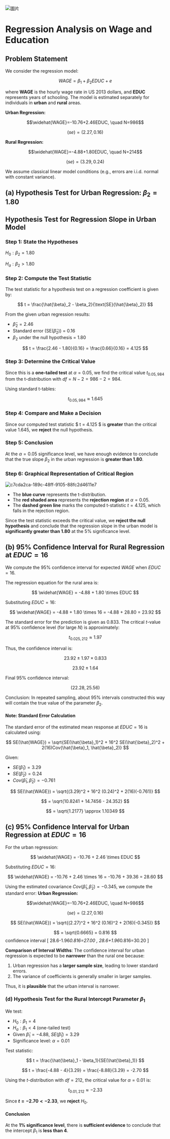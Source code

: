 ![圖片](https://github.com/user-attachments/assets/71356b5b-d557-4352-85c0-59bc09291234)

# Regression Analysis on Wage and Education

## Problem Statement
We consider the regression model:

$$WAGE=\beta_1+\beta_2EDUC+e$$

where **WAGE** is the hourly wage rate in US 2013 dollars, and **EDUC** represents years of schooling. The model is estimated separately for individuals in **urban** and **rural** areas.


**Urban Regression:**

$$\widehat{WAGE}=-10.76+2.46EDUC, \quad N=986$$

$$(se)=(2.27,0.16)$$

**Rural Regression:**

$$\widehat{WAGE}=-4.88+1.80EDUC, \quad N=214$$

$$(se)=(3.29,0.24)$$



We assume classical linear model conditions (e.g., errors are i.i.d. normal with constant variance).
## (a) Hypothesis Test for Urban Regression: $\beta_2=1.80$
## Hypothesis Test for Regression Slope in Urban Model

### Step 1: State the Hypotheses
$H_0: \beta_2 = 1.80$

$H_a: \beta_2 > 1.80$

### Step 2: Compute the Test Statistic
The test statistic for a hypothesis test on a regression coefficient is given by:

$$
t = \frac{\hat{\beta}_2 - \beta_2}{\text{SE}(\hat{\beta}_2)}
$$

From the given urban regression results:
- $\hat{\beta}_2 = 2.46$
- Standard error ($\text{SE}(\hat{\beta}_2)$) = 0.16
- $\beta_2$ under the null hypothesis = 1.80

$$
t = \frac{2.46 - 1.80}{0.16} = \frac{0.66}{0.16} = 4.125
$$

### Step 3: Determine the Critical Value
Since this is a **one-tailed test** at $\alpha = 0.05$, we find the critical value $t_{0.05, 984}$ from the t-distribution with $df = N - 2 = 986 - 2 = 984$. 

Using standard t-tables:

$$
t_{0.05, 984} \approx 1.645
$$

### Step 4: Compare and Make a Decision
Since our computed test statistic $ t = 4.125 $ is **greater** than the critical value $1.645$, we **reject** the null hypothesis.

### Step 5: Conclusion
At the $\alpha = 0.05$ significance level, we have enough evidence to conclude that the true slope $\beta_2$ in the urban regression is **greater than 1.80**.

### Step 6: Graphical Representation of Critical Region
![c7cda2ca-189c-48ff-9105-88fc2d4611e7](https://github.com/user-attachments/assets/249c5a2a-d3be-487b-ba7e-8735375605b2)


- The **blue curve** represents the t-distribution.
- The **red shaded area** represents the **rejection region** at $\alpha = 0.05$.
- The **dashed green line** marks the computed t-statistic $t = 4.125$, which falls in the rejection region.

Since the test statistic exceeds the critical value, we **reject the null hypothesis** and conclude that the regression slope in the urban model is **significantly greater than 1.80** at the 5% significance level.

## (b) 95% Confidence Interval for Rural Regression at $EDUC=16$

We compute the 95% confidence interval for expected $WAGE$ when $EDUC = 16$.

The regression equation for the rural area is:

$$
\widehat{WAGE} = -4.88 + 1.80 \times EDUC
$$

Substituting $EDUC = 16$:

$$
\widehat{WAGE} = -4.88 + 1.80 \times 16 = -4.88 + 28.80 = 23.92
$$

The standard error for the prediction is given as $0.833$. The critical $t$-value at 95% confidence level (for large $N$) is approximately:

$$
t_{0.025, 212} \approx 1.97
$$

Thus, the confidence interval is:

$$
23.92 \pm 1.97 \times 0.833
$$

$$
23.92 \pm 1.64
$$

Final 95% confidence interval:

$$
(22.28, 25.56)
$$

Conclusion:
In repeated sampling, about 95% intervals constructed this way will contain the true value of the parameter $\beta_2$.

#### Note: **Standard Error Calculation**
The standard error of the estimated mean response at $EDUC = 16$ is calculated using:

$$
SE(\hat{WAGE}) = \sqrt{SE(\hat{\beta}_1)^2 + 16^2 SE(\hat{\beta}_2)^2 + 2(16)Cov(\hat{\beta}_1, \hat{\beta}_2)}
$$

Given:
- $SE(\hat{\beta}_1) = 3.29$
- $SE(\hat{\beta}_2) = 0.24$
- $Cov(\hat{\beta}_1, \hat{\beta}_2) = -0.761$

$$
SE(\hat{WAGE}) = \sqrt{(3.29)^2 + 16^2 (0.24)^2 + 2(16)(-0.761)}
$$

$$
= \sqrt{10.8241 + 14.7456 - 24.352}
$$

$$
= \sqrt{1.2177} \approx 1.10349
$$

## (c) 95% Confidence Interval for Urban Regression at $EDUC=16$

For the urban regression:

$$
\widehat{WAGE} = -10.76 + 2.46 \times EDUC
$$

Substituting $EDUC = 16$:

$$
\widehat{WAGE} = -10.76 + 2.46 \times 16 = -10.76 + 39.36 = 28.60
$$

Using the estimated covariance $Cov(\hat{\beta}_1, \hat{\beta}_2) = -0.345$, we compute the standard error:
**Urban Regression:**

$$\widehat{WAGE}=-10.76+2.46EDUC, \quad N=986$$

$$(se)=(2.27,0.16)$$

$$
SE(\hat{WAGE}) = \sqrt{(2.27)^2 + 16^2 (0.16)^2 + 2(16)(-0.345)}
$$

$$
= \sqrt{0.6665} = 0.816
$$
confidence interval [ 28.6-1.96*0.816=27.00 , 28.6+1.96*0.816=30.20 ] 

**Comparison of Interval Widths**: The confidence interval for urban regression is expected to be **narrower** than the rural one because:
1. Urban regression has a **larger sample size**, leading to lower standard errors.
2. The variance of coefficients is generally smaller in larger samples.

Thus, it is **plausible** that the urban interval is narrower.

### **(d) Hypothesis Test for the Rural Intercept Parameter $\beta_1$**
We test:

- $H_0: \beta_1 = 4$
- $H_a: \beta_1 < 4$ (one-tailed test)
- Given $\hat{\beta}_1 = -4.88$, $SE(\hat{\beta}_1) = 3.29$
- Significance level: $\alpha = 0.01$

Test statistic:

$$
t = \frac{\hat{\beta}_1 - \beta_1}{SE(\hat{\beta}_1)}
$$

$$
t = \frac{-4.88 - 4}{3.29} = \frac{-8.88}{3.29} = -2.70
$$

Using the $t$-distribution with $df = 212$, the critical value for $\alpha = 0.01$ is:

$$
t_{0.01, 212} \approx -2.33
$$

Since **$t = -2.70 < -2.33$**, we **reject** $H_0$.

#### **Conclusion**
At the **1% significance level**, there is **sufficient evidence** to conclude that the intercept $\beta_1$ is **less than 4**.
